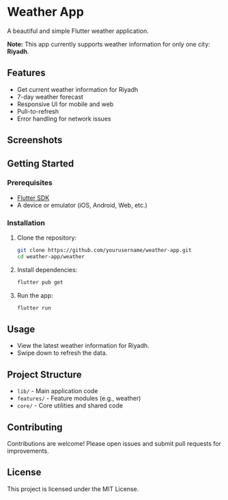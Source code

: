 
# Weather App

A beautiful and simple Flutter weather application.

**Note:** This app currently supports weather information for only one city: **Riyadh**.

## Features
- Get current weather information for Riyadh
- 7-day weather forecast
- Responsive UI for mobile and web
- Pull-to-refresh
- Error handling for network issues

## Screenshots
<!-- Add screenshots here -->

## Getting Started

### Prerequisites
- [Flutter SDK](https://flutter.dev/docs/get-started/install)
- A device or emulator (iOS, Android, Web, etc.)

### Installation
1. Clone the repository:
   ```sh
   git clone https://github.com/yourusername/weather-app.git
   cd weather-app/weather
   ```
2. Install dependencies:
   ```sh
   flutter pub get
   ```
3. Run the app:
   ```sh
   flutter run
   ```

## Usage
- View the latest weather information for Riyadh.
- Swipe down to refresh the data.

## Project Structure
- `lib/` - Main application code
- `features/` - Feature modules (e.g., weather)
- `core/` - Core utilities and shared code

## Contributing
Contributions are welcome! Please open issues and submit pull requests for improvements.

## License
This project is licensed under the MIT License.
